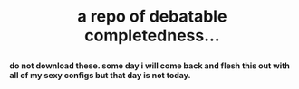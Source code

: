 <h1><p align="center">a repo of debatable completedness...</p></h1>
<b align="center">do not download these. some day i will come back and flesh this out with all of my sexy configs but that day is not today.</b>
